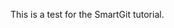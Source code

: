 <!doctype="html">

<html lang="en">
<head>
<meta charset="utf-8">
<title>Test for SmartGit Tutorial</title>
</head>
<body>
<p>This is a test for the SmartGit tutorial.</p>
</body>
</html>
